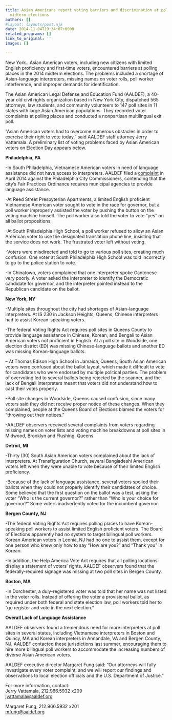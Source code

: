 ```yaml
---
title: Asian Americans report voting barriers and discrimination at poll sites in
  midterm elections
authors: []
#layout: layouts/post.njk
date: 2014-11-04T19:34:07+0000
related_programs: []
link_to_original: ''
images: []

---
```

New York…Asian American voters, including new citizens with limited English proficiency and first-time voters, encountered barriers at polling places in the 2014 midterm elections. The problems included a shortage of Asian-language interpreters, missing names on voter rolls, poll worker interference, and improper demands for identification.

The Asian American Legal Defense and Education Fund (AALDEF), a 40-year old civil rights organization based in New York City, dispatched 565 attorneys, law students, and community volunteers to 147 poll sites in 11 states with large Asian American populations. They recorded voter complaints at polling places and conducted a nonpartisan multilingual exit poll.

“Asian American voters had to overcome numerous obstacles in order to exercise their right to vote today,” said AALDEF staff attorney Jerry Vattamala. A preliminary list of voting problems faced by Asian American voters on Election Day appears below.

**Philadelphia, PA**

\-In South Philadelphia, Vietnamese American voters in need of language assistance did not have access to interpreters. AALDEF filed a [complaint](https://aaldef.netlify.com/press-release/asian-americans-file-complaint-against-philadelphia-city-commissioners-over-language-access-to-voter/) in April 2014 against the Philadelphia City Commissioners, contending that the city’s Fair Practices Ordinance requires municipal agencies to provide language assistance.

\-At Reed Street Presbyterian Apartments, a limited English proficient Vietnamese American voter sought to vote in the race for governor, but a poll worker improperly assisted the voter by pushing the button on the voting machine himself. The poll worker also told the voter to vote “yes” on all ballot propositions.

\-At South Philadelphia High School, a poll worker refused to allow an Asian American voter to use the designated translation phone line, insisting that the service does not work. The frustrated voter left without voting.

\-Voters were misdirected and told to go to various poll sites, creating much confusion. One voter at South Philadelphia High School was told incorrectly to go to the police station to vote.

\-In Chinatown, voters complained that one interpreter spoke Cantonese very poorly. A voter asked the interpreter to identify the Democratic candidate for governor, and the interpreter pointed instead to the Republican candidate on the ballot.

**New York, NY**

\-Multiple sites throughout the city had shortages of Asian-language interpreters. At IS 230 in Jackson Heights, Queens, Chinese interpreters had to assist Korean-speaking voters.

\-The federal Voting Rights Act requires poll sites in Queens County to provide language assistance in Chinese, Korean, and Bengali to Asian American voters not proficient in English. At a poll site in Woodside, one election district (ED) was missing Chinese-language ballots and another ED was missing Korean-language ballots.

– At Thomas Edison High School in Jamaica, Queens, South Asian American voters were confused about the ballot layout, which made it difficult to vote for candidates who were endorsed by multiple political parties. The problem of overvoting led to several ballots being rejected by the scanner, and the lack of Bengali interpreters meant that voters did not understand how to cast their votes properly.

\-Poll site changes in Woodside, Queens caused confusion, since many voters said they did not receive proper notice of these changes. When they complained, people at the Queens Board of Elections blamed the voters for “throwing out their notices.”

\-AALDEF observers received several complaints from voters regarding missing names on voter lists and voting machine breakdowns at poll sites in Midwood, Brooklyn and Flushing, Queens.

**Detroit, MI**

\-Thirty (30) South Asian American voters complained about the lack of interpreters.  At Transfiguration Church, several Bangladeshi American voters left when they were unable to vote because of their limited English proficiency.

\-Because of the lack of language assistance, several voters spoiled their ballots when they could not properly identify their candidates of choice. Some believed that the first question on the ballot was a test, asking the voter “Who is the current governor?” rather than “Who is your choice for governor?” Some voters inadvertently voted for the incumbent governor.

**Bergen County, NJ**

\-The federal Voting Rights Act requires polling places to have Korean-speaking poll workers to assist limited English proficient voters. The Board of Elections apparently had no system to target bilingual poll workers. Korean American voters in Leonia, NJ had no one to assist them, except for one person who knew only how to say “How are you?” and “Thank you” in Korean.

\-In addition, the Help America Vote Act requires that all polling locations display a statement of voters’ rights. AALDEF observers found that the federally-required signage was missing at two poll sites in Bergen County.

**Boston, MA**

\-In Dorchester, a duly-registered voter was told that her name was not listed in the voter rolls. Instead of offering the voter a provisional ballot, as required under both federal and state election law, poll workers told her to “go register and vote in the next election.”

**Overall Lack of Language Assistance**

AALDEF observers found a tremendous need for more interpreters at poll sites in several states, including Vietnamese interpreters in Boston and Quincy, MA and Korean interpreters in Annandale, VA and Bergen County, NJ. AALDEF contacted these jurisdictions last summer, encouraging them to hire more bilingual poll workers to accommodate the increasing numbers of diverse Asian American voters.

AALDEF executive director Margaret Fung said:  “Our attorneys will fully investigate every voter complaint, and we will report our findings and observations to local election officials and the U.S. Department of Justice.”

For more information, contact:  
Jerry Vattamala, 212.966.5932 x209  
jvattamala@aaldef.org

Margaret Fung, 212.966.5932 x201  
mfung@aaldef.org